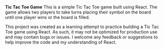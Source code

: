 **Tic Tac Toe Game**
This is a simple Tic Tac Toe game built using React. The game allows two players to take turns placing their symbol on the board until one player wins or the board is filled.

This project was created as a learning attempt to practice building a Tic Tac Toe game using React. As such, it may not be optimized for production use and may contain bugs or issues. I welcome any feedback or suggestions to help improve the code and my understanding of React.
